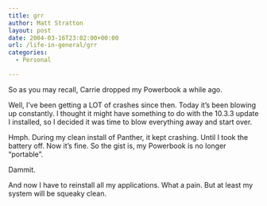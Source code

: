 ```yaml
---
title: grr
author: Matt Stratton
layout: post
date: 2004-03-16T23:02:00+00:00
url: /life-in-general/grr
categories:
  - Personal

---
```

So as you may recall, Carrie dropped my Powerbook a while ago.

Well, I&#8217;ve been getting a LOT of crashes since then. Today it&#8217;s been blowing up constantly. I thought it might have something to do with the 10.3.3 update I installed, so I decided it was time to blow everything away and start over.

Hmph. During my clean install of Panther, it kept crashing. Until I took the battery off. Now it&#8217;s fine. So the gist is, my Powerbook is no longer &#8220;portable&#8221;.

Dammit.

And now I have to reinstall all my applications. What a pain. But at least my system will be squeaky clean.